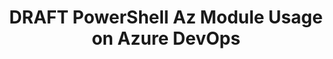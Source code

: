 ---
layout: post
title: DRAFT PowerShell Az Module Usage on Azure DevOps
subtitle:
bigimg: /img/work.jpg
image: "/img/work.jpg"
gh-repo: MarkWarneke/Az.Test
gh-badge: [star, follow]
tags: [PowerShell, DevOps, Azure]
comments: true
time: 4
published: false
---